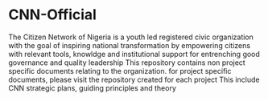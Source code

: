 # CNN-Official
The Citizen Network of Nigeria is a youth led registered civic organization with the goal of inspiring national transformation by empowering citizens with relevant tools, knowldge and institutional support for entrenching good governance and quality leadership
This repository contains non project specific documents relating to the organization. for project specific documents, please visit the repository created for each project
This include CNN strategic plans, guiding principles and theory
